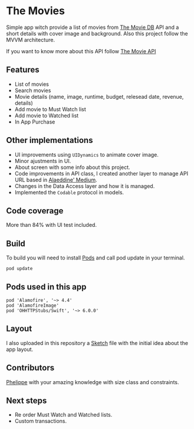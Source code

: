 # The Movies

Simple app witch provide a list of movies from [The Movie DB](https://www.themoviedb.org) API and a short
details with cover image and background. Also this project follow the  MVVM architecture.

If you want to know more about this API follow  [The Movie API](https://www.themoviedb.org/documentation/api)

## Features

- List  of movies
- Search movies
- Movie details (name, image, runtime, budget, relesead date, revenue, details)
- Add movie to Must Watch list
- Add movie to Watched list
- In App Purchase

## Other implementations

- UI improvements using `UIDynamics` to animate cover image. 
- Minor ajustments in UI.
- About screen with some info about this project.
- Code improvements in API class, I created another layer to manage API URL based in [Alaeddine' Medium](https://medium.com/@AladinWay/write-a-networking-layer-in-swift-4-using-alamofire-and-codable-part-1-api-router-349699a47569).
- Changes in the Data Access layer and how it is managed.
- Implemented the `Codable` protocol in models.

## Code coverage

More than 84% with UI test included.

## Build

To build you will need to install [Pods](https://cocoapods.org) and call pod update in your terminal.
```
pod update
```

## Pods used in this app

```
pod 'Alamofire', '~> 4.4'
pod 'AlamofireImage'
pod 'OHHTTPStubs/Swift', '~> 6.0.0'
```

## Layout

I also uploaded in this repository a [Sketch](https://www.sketchapp.com) file with the initial idea about the app layout.

## Contributors

[Phelippe](https://github.com/phyll88) with your amazing knowledge with size class and constraints.

## Next steps

- Re order Must Watch and Watched lists.
- Custom transactions.

